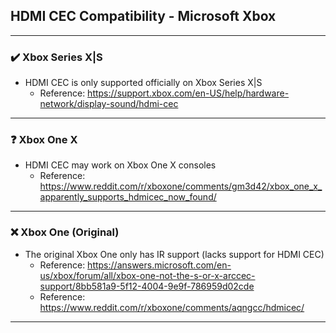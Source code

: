## HDMI CEC Compatibility - Microsoft Xbox

***

### ✔️ Xbox Series X|S
  - HDMI CEC is only supported officially on Xbox Series X|S
    - Reference: https://support.xbox.com/en-US/help/hardware-network/display-sound/hdmi-cec

***

### ❓ Xbox One X
  - HDMI CEC may work on Xbox One X consoles
    - Reference: https://www.reddit.com/r/xboxone/comments/gm3d42/xbox_one_x_apparently_supports_hdmicec_now_found/

***

### ❌️ Xbox One (Original)
  - The original Xbox One only has IR support (lacks support for HDMI CEC)
    - Reference: https://answers.microsoft.com/en-us/xbox/forum/all/xbox-one-not-the-s-or-x-arccec-support/8bb581a9-5f12-4004-9e9f-786959d02cde
    - Reference: https://www.reddit.com/r/xboxone/comments/aqngcc/hdmicec/

***
